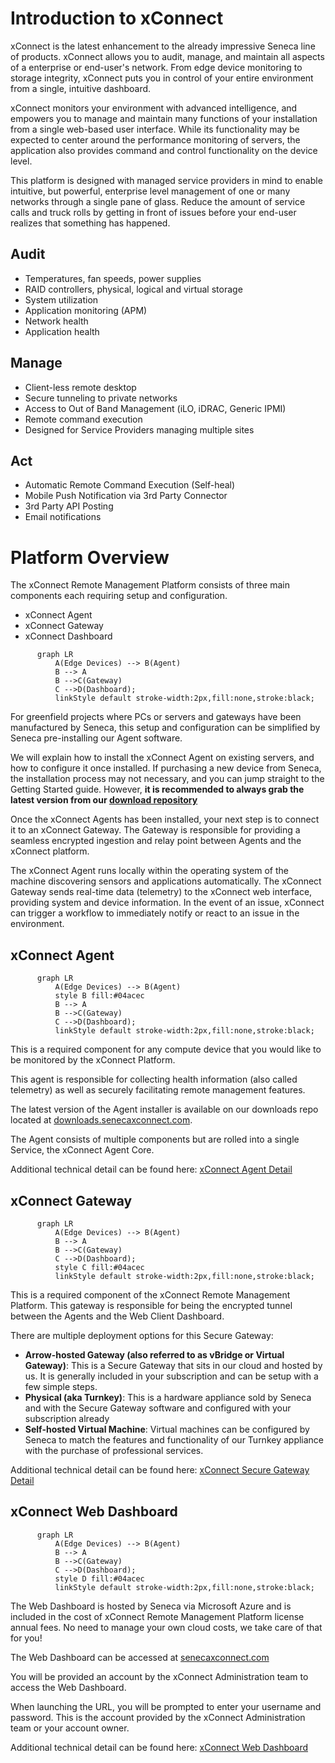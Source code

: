 # Introduction to xConnect

xConnect is the latest enhancement to the already impressive Seneca line of products. xConnect allows you to audit, manage, and maintain all aspects of a enterprise or end-user's network. From edge device monitoring to storage integrity, xConnect puts you in control of your entire environment from a single, intuitive dashboard.

xConnect monitors your environment with advanced intelligence, and empowers you to manage and maintain many functions of your installation from a single web-based user interface. While its functionality may be expected to center around the performance monitoring of servers, the application also provides command and control functionality on the device level.

This platform is designed with managed service providers in mind to enable intuitive, but powerful, enterprise level management of one or many networks through a single pane of glass. Reduce the amount of service calls and truck rolls by getting in front of issues before your end-user realizes that something has happened.

## Audit

- Temperatures, fan speeds, power supplies
- RAID controllers, physical, logical and virtual storage
- System utilization
- Application monitoring (APM)
- Network health
- Application health

## Manage

- Client-less remote desktop
- Secure tunneling to private networks
- Access to Out of Band Management (iLO, iDRAC, Generic IPMI)
- Remote command execution
- Designed for Service Providers managing multiple sites

## Act

- Automatic Remote Command Execution (Self-heal)
- Mobile Push Notification via 3rd Party Connector
- 3rd Party API Posting
- Email notifications

# Platform Overview

The xConnect Remote Management Platform consists of three main components each requiring
setup and configuration. 

- xConnect Agent
- xConnect Gateway
- xConnect Dashboard

```mermaid
      graph LR
          A(Edge Devices) --> B(Agent)
          B --> A
          B -->C(Gateway)
          C -->D(Dashboard);
          linkStyle default stroke-width:2px,fill:none,stroke:black;
```

For greenfield projects where PCs or servers and gateways have been 
manufactured by Seneca, this setup and configuration can be simplified by Seneca pre-installing our Agent software.

We will explain how to install the xConnect Agent on existing servers, and how to
configure it once installed. If purchasing a new device from Seneca, the installation process may not
necessary, and you can jump straight to the Getting Started guide.
However, **it is recommended to always grab the latest version from our [download repository](https://download.senecaxconnect.com/files/Agent/xConnect_Server_Agent(Latest).zip)**

Once the xConnect Agents has been installed, your next step is to connect it to an xConnect Gateway. 
The Gateway is responsible for providing a seamless
encrypted ingestion and relay point between Agents and the xConnect platform.

The xConnect Agent runs locally within the operating system of the machine discovering sensors and
applications automatically. The xConnect Gateway sends real-time
data (telemetry) to the xConnect web interface, providing system and device information. In the event of an
issue, xConnect can trigger a workflow to immediately notify or react to an issue in the
environment.

## xConnect Agent

```mermaid
      graph LR
          A(Edge Devices) --> B(Agent)
          style B fill:#04acec
          B --> A
          B -->C(Gateway)
          C -->D(Dashboard);
          linkStyle default stroke-width:2px,fill:none,stroke:black;
```

This is a required component for any compute device that you would like to be monitored by the xConnect Platform. 

This agent is responsible for collecting health information (also 
called telemetry) as well as securely facilitating remote management features.

The latest version of the Agent installer is available on our downloads repo 
located at [downloads.senecaxconnect.com](http://downloads.senecaxconnect.com).

The Agent consists of multiple components but are rolled into a single Service, the xConnect Agent Core.

Additional technical detail can be found here: [xConnect Agent Detail](/xconnect_docs/Agent_Overview) 

## xConnect Gateway

```mermaid
      graph LR
          A(Edge Devices) --> B(Agent)
          B --> A
          B -->C(Gateway)
          C -->D(Dashboard);
          style C fill:#04acec
          linkStyle default stroke-width:2px,fill:none,stroke:black;
```

This is a required component of the xConnect Remote Management Platform. This gateway is responsible for being the encrypted tunnel between the Agents and the
Web Client Dashboard.

There are multiple deployment options for this Secure Gateway:

- **Arrow-hosted Gateway (also referred to as vBridge or Virtual Gateway)**: This is a Secure Gateway that sits in our cloud and hosted by us. It is generally included in your subscription and can be setup with a few simple steps.
- **Physical (aka Turnkey)**: This is a hardware appliance sold by Seneca and with the Secure Gateway software and configured with your subscription already
- **Self-hosted Virtual Machine**: Virtual machines can be configured by Seneca to match the features and functionality of our Turnkey appliance 
with the purchase of professional services.

Additional technical detail can be found here: [xConnect Secure Gateway Detail](/xconnect_docs/Gateway_Overview)

## xConnect Web Dashboard

```mermaid
      graph LR
          A(Edge Devices) --> B(Agent)
          B --> A
          B -->C(Gateway)
          C -->D(Dashboard);
          style D fill:#04acec
          linkStyle default stroke-width:2px,fill:none,stroke:black;
```

The Web Dashboard is hosted by Seneca via Microsoft Azure and is included in the cost of
xConnect Remote Management Platform license annual fees. No need to manage your own
cloud costs, we take care of that for you!

The Web Dashboard can be accessed at [senecaxconnect.com](https://senecaxconnect.com)

You will be provided an account by the xConnect
Administration team to access the Web Dashboard.

When launching the URL, you will be prompted to enter your username and password. This is
the account provided by the xConnect Administration team or your account owner. 

Additional technical detail can be found here: [xConnect Web Dashboard](/xconnect_docs/Dashboard_Overview)